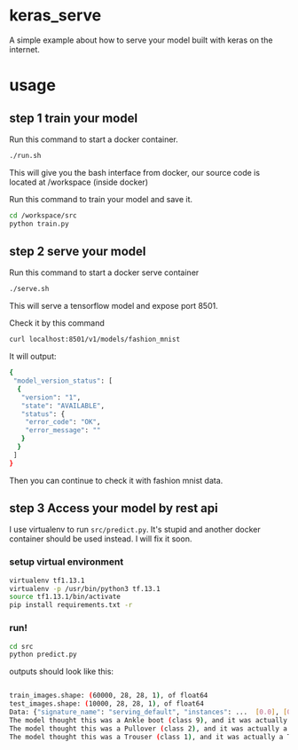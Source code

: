 # keras_serve
A simple example about how to serve your model built with keras on the internet.

# usage

## step 1 train your model

Run this command to start a docker container.
```sh
./run.sh
```

This will give you the bash interface from docker, our source code is located at /workspace (inside docker)

Run this command to train your model and save it.
```sh
cd /workspace/src
python train.py
```

## step 2 serve your model

Run this command to start a docker serve container
```sh
./serve.sh
```

This will serve a tensorflow model and expose port 8501.

Check it by this command

```sh
curl localhost:8501/v1/models/fashion_mnist
```

It will output:
```sh
{
 "model_version_status": [
  {
   "version": "1",
   "state": "AVAILABLE",
   "status": {
    "error_code": "OK",
    "error_message": ""
   }
  }
 ]
}
```

Then you can continue to check it with fashion mnist data.

## step 3 Access your model by rest api

I use virtualenv to run `src/predict.py`. It's stupid and another docker container should be used instead. I will fix it soon.

### setup virtual environment
```sh
virtualenv tf1.13.1
virtualenv -p /usr/bin/python3 tf.13.1
source tf1.13.1/bin/activate
pip install requirements.txt -r
```

### run!
```sh
cd src
python predict.py
```

outputs should look like this:
```sh

train_images.shape: (60000, 28, 28, 1), of float64
test_images.shape: (10000, 28, 28, 1), of float64
Data: {"signature_name": "serving_default", "instances": ...  [0.0], [0.0], [0.0], [0.0], [0.0], [0.0], [0.0]]]]}
The model thought this was a Ankle boot (class 9), and it was actually a Ankle boot (class 9)
The model thought this was a Pullover (class 2), and it was actually a Pullover (class 2)
The model thought this was a Trouser (class 1), and it was actually a Trouser (class 1)
```


